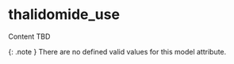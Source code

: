 # thalidomide_use
Content TBD


{: .note }
There are no defined valid values for this model attribute.
